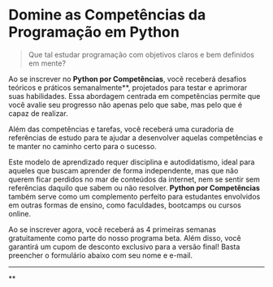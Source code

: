 # Domine as Competências da Programação em Python

> Que tal estudar programação com objetivos claros e bem definidos em mente?

Ao se inscrever no **Python por Competências**, você receberá desafios teóricos e práticos semanalmente**, projetados para testar e aprimorar suas habilidades. Essa abordagem centrada em competências permite que você avalie seu progresso não apenas pelo que sabe, mas pelo que é capaz de realizar.


Além das competências e tarefas, você receberá uma curadoria de referências de estudo para te ajudar a desenvolver aquelas competências e te manter no caminho certo para o sucesso.

Este modelo de aprendizado requer disciplina e autodidatismo, ideal para aqueles que buscam aprender de forma independente, mas que não querem ficar perdidos no mar de conteúdos da internet, nem se sentir sem referências daquilo que sabem ou não resolver. **Python por Competências** também serve como um complemento perfeito para estudantes envolvidos em outras formas de ensino, como faculdades, bootcamps ou cursos online.


Ao se inscrever agora, você receberá as 4 primeiras semanas gratuitamente como parte do nosso programa beta. Além disso, você garantirá um cupom de desconto exclusivo para a versão final! Basta preencher o formulário abaixo com seu nome e e-mail. 

---

**


